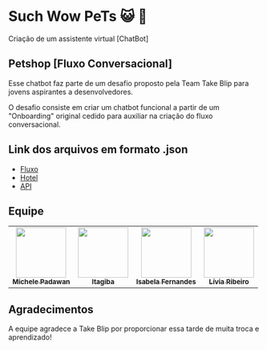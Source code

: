# Such Wow PeTs :smiley_cat: :dog:

Criação de um assistente virtual [ChatBot]

## Petshop [Fluxo Conversacional]

Esse chatbot faz parte de um desafio proposto pela Team Take Blip para jovens aspirantes a desenvolvedores. 

O desafio consiste em criar um chatbot funcional a partir de um "Onboarding" original cedido para auxiliar na criação
do fluxo conversacional. 

## Link dos arquivos em formato .json

- [Fluxo](https://github.com/Michele-Nakashima/challenge/blob/main/onboarding58%20(1).json)
- [Hotel](https://github.com/Michele-Nakashima/challenge/blob/main/testedinamica1%20(1).json)
- [API](https://github.com/K010TE/API-TAKE-BLIP)


## Equipe 

<table>
  <tbody><tr>
     <td align="center"><a href="https://github.com/Michele-Nakashima" rel="nofollow"><img src="https://avatars.githubusercontent.com/u/83414697?v=4" width="100px;" alt="" style="max-width: 100%;"><br><sub><b>Michele Padawan</b></sub></a><br> 
        <td align="center"><a href="https://github.com/K010TE" rel="nofollow"><img src="https://avatars.githubusercontent.com/u/79667685?v=4" width="100px;" alt="" style="max-width: 100%;"><br><sub><b>Itagiba</b></sub></a><br> 
            <td align="center"><a href="https://github.com/bebelicha" rel="nofollow"><img src="https://avatars.githubusercontent.com/u/61983593?v=4" width="100px;" alt="" style="max-width: 100%;"><br><sub><b>Isabela Fernandes</b></sub></a><br> 
               <td align="center"><a href="https://github.com/lviaribeiro" rel="nofollow"><img src="https://avatars.githubusercontent.com/u/69217415?v=4" width="100px;" alt="" style="max-width: 100%;"><br><sub><b>Lívia Ribeiro</b></sub></a><br> 
              
                     
</tbody></table>

## Agradecimentos

A equipe agradece a Take Blip por proporcionar essa tarde de muita troca e aprendizado!

        
